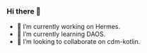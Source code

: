### Hi there 👋


- 🔭 I’m currently working on Hermes.
- 🌱 I’m currently learning DAOS.
- 👯 I’m looking to collaborate on cdm-kotlin.
<!--
- 🤔 I’m looking for help with ...
- 💬 Ask me about ...
- 📫 How to reach me: ...
- 😄 Pronouns: ...
- ⚡ Fun fact: ...
-->
